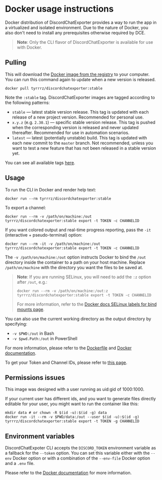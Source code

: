 # Docker usage instructions

Docker distribution of DiscordChatExporter provides a way to run the app in a virtualized and isolated environment. Due to the nature of Docker, you also don't need to install any prerequisites otherwise required by DCE.

> **Note**:
> Only the CLI flavor of DiscordChatExporter is available for use with Docker.

## Pulling

This will download the [Docker image from the registry](https://hub.docker.com/r/tyrrrz/discordchatexporter) to your computer. You can run this command again to update when a new version is released.

```console
docker pull tyrrrz/discordchatexporter:stable
```

Note the `:stable` tag. DiscordChatExporter images are tagged according to the following patterns:

- `stable` — latest stable version release. This tag is updated with each release of a new project version. Recommended for personal use.
- `x.y.z` (e.g. `2.30.1`) — specific stable version release. This tag is pushed when the corresponding version is released and never updated thereafter. Recommended for use in automation scenarios.
- `latest` — latest (potentially unstable) build. This tag is updated with each new commit to the `master` branch. Not recommended, unless you want to test a new feature that has not been released in a stable version yet.

You can see all available tags [here](https://hub.docker.com/r/tyrrrz/discordchatexporter/tags?ordering=name).

## Usage

To run the CLI in Docker and render help text:

```console
docker run --rm tyrrrz/discordchatexporter:stable
```

To export a channel:

```console
docker run --rm -v /path/on/machine:/out tyrrrz/discordchatexporter:stable export -t TOKEN -c CHANNELID
```

If you want colored output and real-time progress reporting, pass the `-it` (interactive + pseudo-terminal) option:

```console
docker run --rm -it -v /path/on/machine:/out tyrrrz/discordchatexporter:stable export -t TOKEN -c CHANNELID
```

The `-v /path/on/machine:/out` option instructs Docker to bind the `/out` directory inside the container to a path on your host machine. Replace `/path/on/machine` with the directory you want the files to be saved at.

> **Note**:
> If you are running SELinux, you will need to add the `:z` option after `/out`, e.g.:
>
> ```console
> docker run --rm -v /path/on/machine:/out:z tyrrrz/discordchatexporter:stable export -t TOKEN -c CHANNELID
> ```
>
> For more information, refer to the [Docker docs SELinux labels for bind mounts page](https://docs.docker.com/storage/bind-mounts/#configure-the-selinux-label).

You can also use the current working directory as the output directory by specifying:

- `-v $PWD:/out` in Bash
- `-v $pwd.Path:/out` in PowerShell

For more information, please refer to the [Dockerfile](https://github.com/Tyrrrz/DiscordChatExporter/blob/master/DiscordChatExporter.Cli.dockerfile) and [Docker documentation](https://docs.docker.com/engine/reference/run).

To get your Token and Channel IDs, please refer to [this page](Token-and-IDs.md).

## Permissions issues

This image was designed with a user running as uid:gid of 1000:1000.

If your current user has different ids, and you want to generate files directly editable for your user, you might want to run the container like this:

```console
mkdir data # or chown -R $(id -u):$(id -g) data
docker run -it --rm -v $PWD/data:/out --user $(id -u):$(id -g) tyrrrz/discordchatexporter:stable export -t TOKEN -g CHANNELID
```

## Environment variables

DiscordChatExpoter CLI accepts the `DISCORD_TOKEN` environment variable as a fallback for the `--token` option. You can set this variable either with the `--env` Docker option or with a combination of the `--env-file` Docker option and a `.env` file.

Please refer to the [Docker documentation](https://docs.docker.com/engine/reference/commandline/run/#set-environment-variables--e---env---env-file) for more information.
